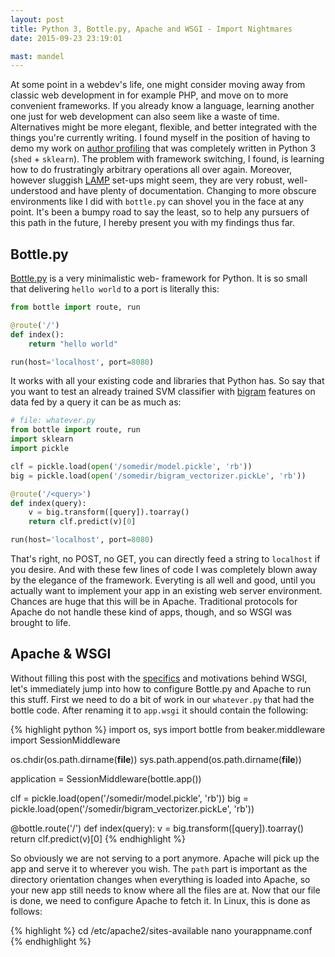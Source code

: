```yaml
---
layout: post
title: Python 3, Bottle.py, Apache and WSGI - Import Nightmares
date: 2015-09-23 23:19:01

mast: mandel
---
```


At some point in a webdev's life, one might consider moving away from classic web
development in for example PHP, and move on to more convenient frameworks. If
you already know a language, learning another one just for web development can
also seem like a waste of time. Alternatives might be more elegant, flexible,
and better integrated with the things you're currently writing. I found myself
in the position of having to demo my work on
[author profiling](https://www.uni-weimar.de/medien/webis/events/pan-15/pan15-web/author-profiling.html)
that was completely written in Python 3 (`shed` + `sklearn`). The problem with
framework switching, I found, is learning how to do frustratingly arbitrary
operations all over again. Moreover, however sluggish
[LAMP](https://en.wikipedia.org/wiki/LAMP_%28software_bundle%29) set-ups might
seem, they are very robust, well-understood and have plenty of documentation.
Changing to more obscure environments like I did with `bottle.py` can shovel you
in the face at any point. It's been a bumpy road to say the least, so to help
any pursuers of this path in the future, I hereby present you with my findings
thus far.

## Bottle.py

[Bottle.py](http://bottlepy.org/docs/dev/index.html) is a very minimalistic web-
framework for Python. It is so small that delivering `hello world` to a port is
literally this:

```python
from bottle import route, run

@route('/')
def index():
    return "hello world"

run(host='localhost', port=8080)
```

It works with all your existing code and libraries that Python has. So say that
you want to test an already trained SVM classifier with
[bigram](http://scikit-learn.org/stable/modules/feature_extraction.html#common-vectorizer-usage)
features on data fed by a query it can be as much as:

``` python
# file: whatever.py
from bottle import route, run
import sklearn
import pickle

clf = pickle.load(open('/somedir/model.pickle', 'rb'))
big = pickle.load(open('/somedir/bigram_vectorizer.pickLe', 'rb'))

@route('/<query>')
def index(query):
    v = big.transform([query]).toarray()
    return clf.predict(v)[0]

run(host='localhost', port=8080)
```

That's right, no POST, no GET, you can directly feed a string to `localhost` if
you desire. And with these few lines of code I was completely blown away by the
elegance of the framework. Everyting is all well and good, until you actually
want to implement your app in an existing web server environment. Chances are
huge that this will be in Apache. Traditional protocols for Apache do not handle
these kind of apps, though, and so WSGI was brought to life.

## Apache & WSGI

Without filling this post with the [specifics](http://www.fullstackpython.com/wsgi-servers.html)
and motivations behind WSGI, let's immediately jump into how to configure
Bottle.py and Apache to run this stuff. First we need to do a bit of work in
our `whatever.py` that had the bottle code. After renaming it to `app.wsgi` it
should contain the following:

{% highlight python %}
import os, sys
import bottle
from beaker.middleware import SessionMiddleware

os.chdir(os.path.dirname(__file__))
sys.path.append(os.path.dirname(__file__))

application = SessionMiddleware(bottle.app())

clf = pickle.load(open('/somedir/model.pickle', 'rb'))
big = pickle.load(open('/somedir/bigram_vectorizer.pickLe', 'rb'))

@bottle.route('/<query>')
def index(query):
    v = big.transform([query]).toarray()
    return clf.predict(v)[0]
{% endhighlight %}

So obviously we are not serving to a port anymore. Apache will pick up the
app and serve it to wherever you wish. The `path` part is important as the
directory orientation changes when everything is loaded into Apache, so your
new app still needs to know where all the files are at. Now that our file is
done, we need to configure Apache to fetch it. In Linux, this is done as
follows:

{% highlight %}
cd /etc/apache2/sites-available
nano yourappname.conf
{% endhighlight %}
